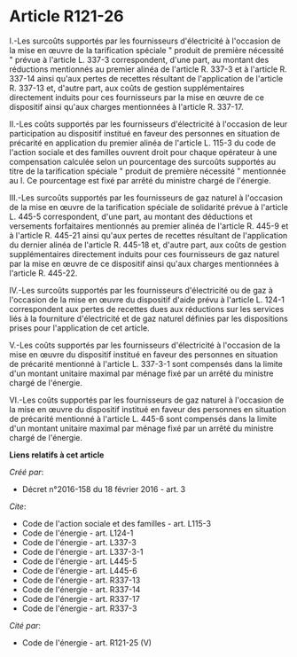 # Article R121-26

I.-Les surcoûts supportés par les fournisseurs d'électricité à l'occasion de la mise en œuvre de la tarification spéciale "
produit de première nécessité " prévue à l'article L. 337-3 correspondent, d'une part, au montant des réductions mentionnés
au premier alinéa de l'article R. 337-3 et à l'article R. 337-14 ainsi qu'aux pertes de recettes résultant de l'application
de l'article R. 337-13 et, d'autre part, aux coûts de gestion supplémentaires directement induits pour ces fournisseurs par
la mise en œuvre de ce dispositif ainsi qu'aux charges mentionnées à l'article R. 337-17. 

II.-Les coûts supportés par les fournisseurs d'électricité à l'occasion de leur participation au dispositif institué en
faveur des personnes en situation de précarité en application du premier alinéa de l'article L. 115-3 du code de l'action
sociale et des familles ouvrent droit pour chaque opérateur à une compensation calculée selon un pourcentage des surcoûts
supportés au titre de la tarification spéciale " produit de première nécessité " mentionnée au I. Ce pourcentage est fixé par
arrêté du ministre chargé de l'énergie. 

III.-Les surcoûts supportés par les fournisseurs de gaz naturel à l'occasion de la mise en œuvre de la tarification spéciale
de solidarité prévue à l'article L. 445-5 correspondent, d'une part, au montant des déductions et versements forfaitaires
mentionnés au premier alinéa de l'article R. 445-9 et à l'article R. 445-21 ainsi qu'aux pertes de recettes résultant de
l'application du dernier alinéa de l'article R. 445-18 et, d'autre part, aux coûts de gestion supplémentaires directement
induits pour ces fournisseurs de gaz naturel par la mise en œuvre de ce dispositif ainsi qu'aux charges mentionnées à
l'article R. 445-22. 

IV.-Les surcoûts supportés par les fournisseurs d'électricité ou de gaz à l'occasion de la mise en œuvre du dispositif d'aide
prévu à l'article L. 124-1 correspondent aux pertes de recettes dues aux réductions sur les services liés à la fourniture
d'électricité et de gaz naturel définies par les dispositions prises pour l'application de cet article. 

V.-Les coûts supportés par les fournisseurs d'électricité à l'occasion de la mise en œuvre du dispositif institué en faveur
des personnes en situation de précarité mentionné à l'article L. 337-3-1 sont compensés dans la limite d'un montant unitaire
maximal par ménage fixé par un arrêté du ministre chargé de l'énergie. 

VI.-Les coûts supportés par les fournisseurs de gaz naturel à l'occasion de la mise en œuvre du dispositif institué en faveur
des personnes en situation de précarité mentionné à l'article L. 445-6 sont compensés dans la limite d'un montant unitaire
maximal par ménage fixé par un arrêté du ministre chargé de l'énergie.

**Liens relatifs à cet article**

_Créé par_:

  - Décret n°2016-158 du 18 février 2016 - art. 3

_Cite_:

  - Code de l'action sociale et des familles - art. L115-3
  - Code de l'énergie - art. L124-1
  - Code de l'énergie - art. L337-3
  - Code de l'énergie - art. L337-3-1
  - Code de l'énergie - art. L445-5
  - Code de l'énergie - art. L445-6
  - Code de l'énergie - art. R337-13
  - Code de l'énergie - art. R337-14
  - Code de l'énergie - art. R337-17
  - Code de l'énergie - art. R337-3

_Cité par_:

  - Code de l'énergie - art. R121-25 (V)
